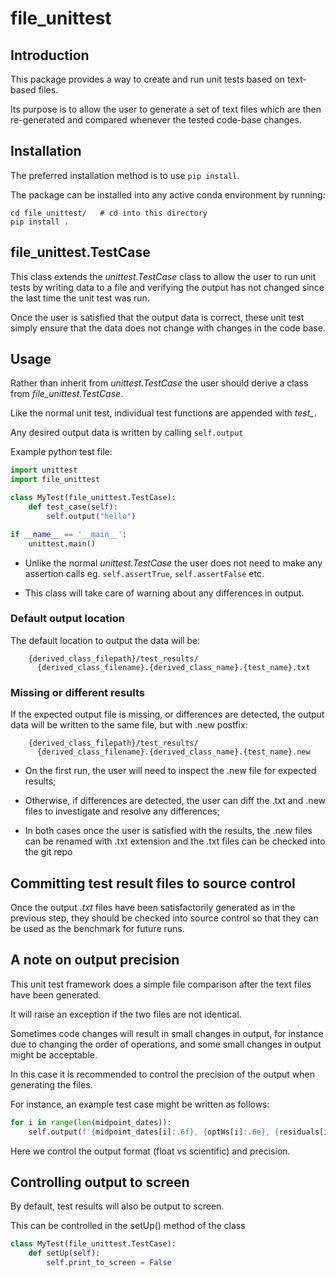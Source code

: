# file_unittest

## Introduction

This package provides a way to create and run unit tests based on text-based files.

Its purpose is to allow the user to generate a set of text files which
are then re-generated and compared whenever the tested code-base changes. 

## Installation

The preferred installation method is to use `pip install`.

The package can be installed into any active conda environment by running:

```
cd file_unittest/   # cd into this directory
pip install .
```

## file_unittest.TestCase

This class extends the *unittest.TestCase* class to allow the user to
run unit tests by writing data to a file and verifying the output
has not changed since the last time the unit test was run.

Once the user is satisfied that the output data is
correct, these unit test simply ensure that the data does not change with
changes in the code base.

## Usage

Rather than inherit from *unittest.TestCase* the user should
derive a class from *file_unittest.TestCase*.

Like the normal unit test, individual test functions 
are appended with *test_*.

Any desired output data is written by calling `self.output`

Example python test file:

```python
import unittest
import file_unittest

class MyTest(file_unittest.TestCase):
    def test_case(self):
        self.output("hello")

if __name__ == '__main__':
    unittest.main()
```

- Unlike the normal *unittest.TestCase* the user does not need to
make any assertion calls eg. `self.assertTrue`, `self.assertFalse` etc.

- This class will take care of warning about any differences in output.

### Default output location

The default location to output the data will be:

```
    {derived_class_filepath}/test_results/
      {derived_class_filename}.{derived_class_name}.{test_name}.txt
```

### Missing or different results

If the expected output file is missing, or differences are detected,
the output data will be written to the same file, but with .new postfix:

```
    {derived_class_filepath}/test_results/
      {derived_class_filename}.{derived_class_name}.{test_name}.new
```    

- On the first run, the user will need to inspect the .new file for expected
results;
    
- Otherwise, if differences are detected, the user can diff the 
.txt and .new files to investigate and resolve any differences;

- In both cases once the user is satisfied with the results, the .new files can 
be renamed with .txt  extension and the .txt files can be checked into the git repo

## Committing test result files to source control

Once the output *.txt* files have been satisfactorily generated as in the
previous step, they should be checked into source control so that they
can be used as the benchmark for future runs.

## A note on output precision

This unit test framework does a simple file comparison after the text files
have been generated. 

It will raise an exception if the two files are not identical.

Sometimes code changes will result in small changes in output,
for instance due to changing the order of operations, and some small changes
in output might be acceptable. 

In this case it is recommended to control the precision of the output when generating the files.

For instance, an example test case might be written as follows:

```python
for i in range(len(midpoint_dates)):
    self.output(f'{midpoint_dates[i]:.6f}, {optWs[i]:.6e}, {residuals[i]:.6e}')
```

Here we control the output format (float vs scientific) and precision.

## Controlling output to screen

By default, test results will also be output to screen.

This can be controlled in the setUp() method of the class

```python
class MyTest(file_unittest.TestCase):
    def setUp(self):
        self.print_to_screen = False
```
